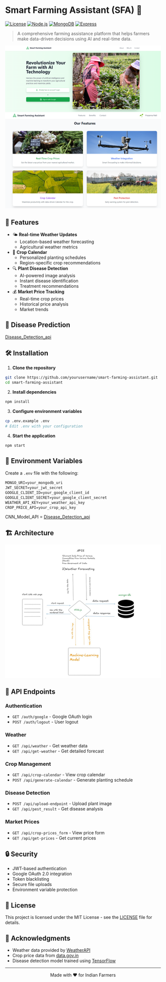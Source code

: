 # Smart Farming Assistant (SFA) 🌾

[![License](https://img.shields.io/badge/License-MIT-blue.svg)](./LICENSE)
[![Node.js](https://img.shields.io/badge/Node.js-v14+-green.svg)](https://nodejs.org/)
[![MongoDB](https://img.shields.io/badge/MongoDB-v4.4+-green.svg)](https://www.mongodb.com/)
[![Express](https://img.shields.io/badge/Express-v4.17+-blue.svg)](https://expressjs.com/)

> A comprehensive farming assistance platform that helps farmers make data-driven decisions using AI and real-time data.

![Smart Farming Assistant landing_page](/images/home_page.png)
![Smart Farming Assistant Dashboard](/images/features.png)

<!-- Add your dashboard screenshot here -->

## 🌟 Features

- 🌤️ **Real-time Weather Updates**
  - Location-based weather forecasting
  - Agricultural weather metrics
- 🌱 **Crop Calendar**
  - Personalized planting schedules
  - Region-specific crop recommendations
- 🔍 **Plant Disease Detection**
  - AI-powered image analysis
  - Instant disease identification
  - Treatment recommendations
- 💰 **Market Price Tracking**
  - Real-time crop prices
  - Historical price analysis
  - Market trends

## 🚀 Disease Prediction

[Disease_Detection_api](https://github.com/RepoRange/DISEASE_DETECTON_API)

## 🛠️ Installation

1. **Clone the repository**

```bash
git clone https://github.com/yourusername/smart-farming-assistant.git
cd smart-farming-assistant
```

2. **Install dependencies**

```bash
npm install
```

3. **Configure environment variables**

```bash
cp .env.example .env
# Edit .env with your configuration
```

4. **Start the application**

```bash
npm start
```

## 🔧 Environment Variables

Create a `.env` file with the following:

```env
MONGO_URI=your_mongodb_uri
JWT_SECRET=your_jwt_secret
GOOGLE_CLIENT_ID=your_google_client_id
GOOGLE_CLIENT_SECRET=your_google_client_secret
WEATHER_API_KEY=your_weather_api_key
CROP_PRICE_API=your_crop_api_key
```
CNN_Model_API = [Disease_Detection_api](https://github.com/RepoRange/DISEASE_DETECTON_API)

## 🏗️ Architecture

![Architecture Diagram](images/architecture.jpg)



## 🔌 API Endpoints

### Authentication

- `GET /auth/google` - Google OAuth login
- `POST /auth/logout` - User logout

### Weather

- `GET /api/weather` - Get weather data
- `GET /api/get-weather` - Get detailed forecast

### Crop Management

- `GET /api/crop-calendar` - View crop calendar
- `POST /api/generate-calendar` - Generate planting schedule

### Disease Detection

- `POST /api/upload-endpoint` - Upload plant image
- `GET /api/pest_result` - Get disease analysis

### Market Prices

- `GET /api/crop-prices_form` - View price form
- `GET /api/get-prices` - Get current prices

## 🔒 Security

- JWT-based authentication
- Google OAuth 2.0 integration
- Token blacklisting
- Secure file uploads
- Environment variable protection




## 📄 License

This project is licensed under the MIT License - see the [LICENSE](LICENSE) file for details.

## 🙏 Acknowledgments

- Weather data provided by [WeatherAPI](https://www.weatherapi.com/)
- Crop price data from [data.gov.in](https://data.gov.in/)
- Disease detection model trained using [TensorFlow](https://www.tensorflow.org/)

---

<p align="center">
  Made with ❤️ for Indian Farmers
</p>
